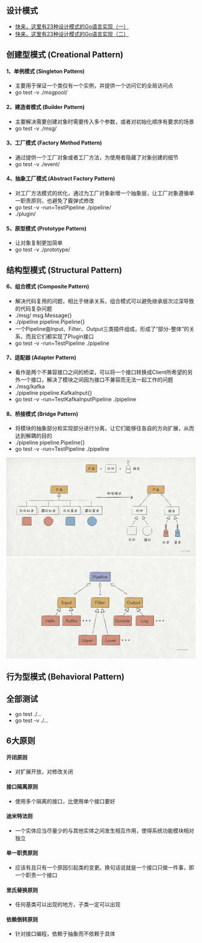 ## 设计模式
- [快来，这里有23种设计模式的Go语言实现（一）](https://bbs.huaweicloud.com/blogs/279505)
- [快来，这里有23种设计模式的Go语言实现（二）](https://bbs.huaweicloud.com/blogs/280291)

## 创建型模式 (Creational Pattern)

#### 1、单例模式 (Singleton Pattern)
- 主要用于保证一个类仅有一个实例，并提供一个访问它的全局访问点
- go test -v ./msgpool/

#### 2、建造者模式 (Builder Pattern)
- 主要解决需要创建对象时需要传入多个参数，或者对初始化顺序有要求的场景
- go test -v ./msg/ 

#### 3、工厂模式 (Factory Method Pattern)
- 通过提供一个工厂对象或者工厂方法，为使用者隐藏了对象创建的细节
- go test -v ./event/

#### 4、抽象工厂模式 (Abstract Factory Pattern)
- 对工厂方法模式的优化，通过为工厂对象新增一个抽象层，让工厂对象遵循单一职责原则，也避免了霰弹式修改
- go test -v -run=TestPipeline ./pipeline/
- ./plugin/

#### 5、原型模式 (Prototype Pattern)
- 让对象复制更加简单
- go test -v ./prototype/


## 结构型模式 (Structural Pattern)

#### 6、组合模式 (Composite Pattern)
- 解决代码复用的问题，相比于继承关系，组合模式可以避免继承层次过深导致的代码复杂问题
- ./msg/ msg.Message{}
- ./pipeline pipeline.Pipeline{}
- 一个Pipeline由Input、Filter、Output三类插件组成，形成了“部分-整体”的关系，而且它们都实现了Plugin接口
- go test -v -run=TestPipeline ./pipeline

#### 7、适配器 (Adapter Pattern)
- 看作是两个不兼容接口之间的桥梁，可以将一个接口转换成Client所希望的另外一个接口，解决了模块之间因为接口不兼容而无法一起工作的问题
- ./msg/kafka
- ./pipeline pipeline.KafkaInput{}
- go test -v -run=TestKafkaInputPipeline ./pipeline


#### 8、桥接模式 (Bridge Pattern)
- 将模块的抽象部分和实现部分进行分离，让它们能够往各自的方向扩展，从而达到解耦的目的
- ./pipeline pipeline.Pipeline{}
- go test -v -run=TestPipeline ./pipeline

![桥接模式](./images/bridge1.jpg)
![Pipeline 实现](./images/bridge2.jpg)


## 行为型模式 (Behavioral Pattern)


## 全部测试
- go test ./...
- go test -v ./...



## 6大原则

#### 开闭原则
- 对扩展开放，对修改关闭

#### 接口隔离原则
- 使用多个隔离的接口，比使用单个接口要好

#### 迪米特法则
- 一个实体应当尽量少的与其他实体之间发生相互作用，使得系统功能模块相对独立

#### 单一职责原则
- 应该有且只有一个原因引起类的变更。换句话说就是一个接口只做一件事，即一个职责一个接口

#### 里氏替换原则
- 任何基类可以出现的地方，子类一定可以出现

#### 依赖倒转原则
- 针对接口编程，依赖于抽象而不依赖于具体